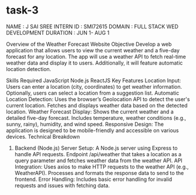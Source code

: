 # task-3
NAME : J SAI SREE
INTERN ID : SMI72615
DOMAIN : FULL STACK WED DEVELOPMENT
DURATION : JUN 1- AUG 1

Overview of the Weather Forecast Website
Objective
Develop a web application that allows users to view the current weather and a five-day forecast for any location. The app will use a weather API to fetch real-time weather data and display it to users. Additionally, it will feature automatic location detection.

Skills Required
JavaScript
Node.js
ReactJS
Key Features
Location Input:
Users can enter a location (city, coordinates) to get weather information.
Optionally, users can select a location from a suggestion list.
Automatic Location Detection:
Uses the browser’s Geolocation API to detect the user's current location.
Fetches and displays weather data based on the detected location.
Weather Forecast Display:
Shows the current weather and a detailed five-day forecast.
Includes temperature, weather conditions (e.g., sunny, rainy), humidity, and wind speed.
Responsive Design:
The application is designed to be mobile-friendly and accessible on various devices.
Technical Breakdown
1. Backend (Node.js)
Server Setup:
A Node.js server using Express to handle API requests.
Endpoint /api/weather that takes a location as a query parameter and fetches weather data from the weather API.
API Integration:
Uses axios to make HTTP requests to the weather API (e.g., WeatherAPI).
Processes and formats the response data to send to the frontend.
Error Handling:
Includes basic error handling for invalid requests and issues with fetching data.
